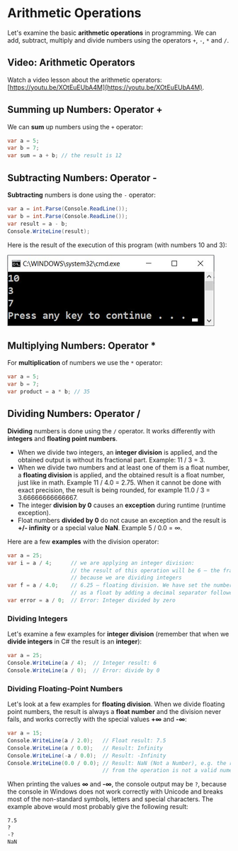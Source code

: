 # Arithmetic Operations

Let's examine the basic **arithmetic operations** in programming. We can add, subtract, multiply and divide numbers using the operators `+`, `-`, `*` and `/`.

## Video: Arithmetic Operators

Watch a video lesson about the arithmetic operators: [https://youtu.be/XOtEuEUbA4M](https://youtu.be/XOtEuEUbA4M).

## Summing up Numbers: Operator +

We can **sum** up numbers using the `+` operator:

```csharp
var a = 5;
var b = 7;
var sum = a + b; // the result is 12
```

## Subtracting Numbers: Operator -

**Subtracting** numbers is done using the `-` operator:

```csharp
var a = int.Parse(Console.ReadLine());
var b = int.Parse(Console.ReadLine());
var result = a - b;
Console.WriteLine(result);
```

Here is the result of the execution of this program (with numbers 10 and 3):

![](../../../assets/chapter-2-images/00.Subtracting-01.jpg)

## Multiplying Numbers: Operator \*

For **multiplication** of numbers we use the `*` operator:

```csharp
var a = 5;
var b = 7;
var product = a * b; // 35
```

## Dividing Numbers: Operator /

**Dividing** numbers is done using the `/` operator. It works differently with **integers** and **floating point numbers**.

* When we divide two integers, an **integer division** is applied, and the obtained output is without its fractional part. Example: 11 / 3 = 3.
* When we divide two numbers and at least one of them is a float number, a **floating division** is applied, and the obtained result is a float number, just like in math. Example 11 / 4.0 = 2.75. When it cannot be done with exact precision, the result is being rounded, for example 11.0 / 3 = 3.66666666666667.
* The integer **division by 0** causes an **exception** during runtime (runtime exception).
* Float numbers **divided by 0** do not cause an exception and the result is **+/- infinity** or a special value **NaN**. Example 5 / 0.0 = ∞.

Here are a few **examples** with the division operator:

```csharp
var a = 25;
var i = a / 4;      // we are applying an integer division:
                    // the result of this operation will be 6 – the fractional part will be cut, 
                    // because we are dividing integers
var f = a / 4.0;    // 6.25 – floating division. We have set the number 4 to be interpreted 
                    // as a float by adding a decimal separator followed by zero 
var error = a / 0;  // Error: Integer divided by zero
```

### Dividing Integers

Let's examine a few examples for **integer division** (remember that when we **divide integers** in C# the result is an **integer**):

```csharp
var a = 25;
Console.WriteLine(a / 4);  // Integer result: 6
Console.WriteLine(a / 0);  // Error: divide by 0
```

### Dividing Floating-Point Numbers

Let's look at a few examples for **floating division**. When we divide floating point numbers, the result is always a **float number** and the division never fails, and works correctly with the special values **+∞** and **-∞**:

```csharp
var a = 15;
Console.WriteLine(a / 2.0);   // Float result: 7.5
Console.WriteLine(a / 0.0);   // Result: Infinity
Console.WriteLine(-a / 0.0);  // Result: -Infinity
Console.WriteLine(0.0 / 0.0); // Result: NaN (Not a Number), e.g. the result
                              // from the operation is not a valid numeric value
```

When printing the values **∞** and **-∞**, the console output may be `?`, because the console in Windows does not work correctly with Unicode and breaks most of the non-standard symbols, letters and special characters. The example above would most probably give the following result:

```
7.5
?
-?
NaN
```
